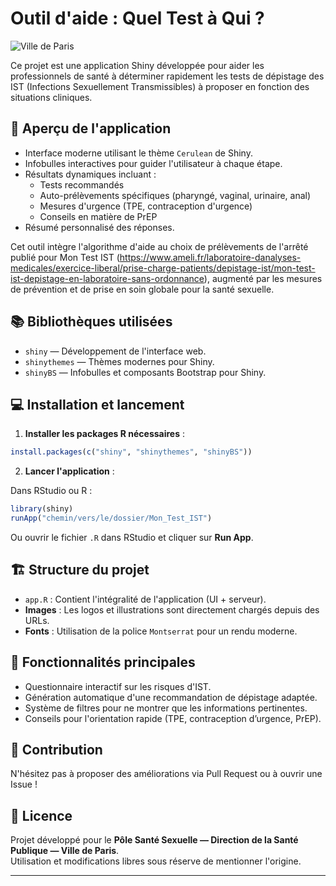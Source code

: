 # Outil d'aide : Quel Test à Qui ?

![Ville de Paris](https://upload.wikimedia.org/wikipedia/fr/thumb/8/8d/Logo_Ville_de_Paris.svg/1280px-Logo_Ville_de_Paris.svg.png)

Ce projet est une application Shiny développée pour aider les professionnels de santé à déterminer rapidement les tests de dépistage des IST (Infections Sexuellement Transmissibles) à proposer en fonction des situations cliniques.

## 🚀 Aperçu de l'application

- Interface moderne utilisant le thème `Cerulean` de Shiny.
- Infobulles interactives pour guider l'utilisateur à chaque étape.
- Résultats dynamiques incluant :
  - Tests recommandés
  - Auto-prélèvements spécifiques (pharyngé, vaginal, urinaire, anal)
  - Mesures d'urgence (TPE, contraception d'urgence)
  - Conseils en matière de PrEP
- Résumé personnalisé des réponses.

Cet outil intègre l'algorithme d'aide au choix de prélèvements de l'arrêté publié pour Mon Test IST (https://www.ameli.fr/laboratoire-danalyses-medicales/exercice-liberal/prise-charge-patients/depistage-ist/mon-test-ist-depistage-en-laboratoire-sans-ordonnance), augmenté par les mesures de prévention et de prise en soin globale pour la santé sexuelle. 

## 📚 Bibliothèques utilisées

- `shiny` — Développement de l'interface web.
- `shinythemes` — Thèmes modernes pour Shiny.
- `shinyBS` — Infobulles et composants Bootstrap pour Shiny.

## 💻 Installation et lancement

1. **Installer les packages R nécessaires** :

```r
install.packages(c("shiny", "shinythemes", "shinyBS"))
```

2. **Lancer l'application** :

Dans RStudio ou R :

```r
library(shiny)
runApp("chemin/vers/le/dossier/Mon_Test_IST")
```

Ou ouvrir le fichier `.R` dans RStudio et cliquer sur **Run App**.

## 🏗️ Structure du projet

- `app.R` : Contient l'intégralité de l'application (UI + serveur).
- **Images** : Les logos et illustrations sont directement chargés depuis des URLs.
- **Fonts** : Utilisation de la police `Montserrat` pour un rendu moderne.

## 🎯 Fonctionnalités principales

- Questionnaire interactif sur les risques d'IST.
- Génération automatique d'une recommandation de dépistage adaptée.
- Système de filtres pour ne montrer que les informations pertinentes.
- Conseils pour l'orientation rapide (TPE, contraception d’urgence, PrEP).


## 🤝 Contribution

N'hésitez pas à proposer des améliorations via Pull Request ou à ouvrir une Issue !

## 📜 Licence

Projet développé pour le **Pôle Santé Sexuelle — Direction de la Santé Publique — Ville de Paris**.  
Utilisation et modifications libres sous réserve de mentionner l'origine.

---
